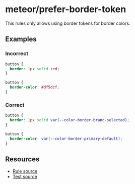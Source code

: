 # meteor/prefer-border-token

This rules only allows using border tokens for border colors.

## Examples

### Incorrect

```css
button {
  border: 1px solid red;
}
```

```css
button {
  border-color: #df5dcf;
}
```

### Correct

```css
button {
  border: 1px solid var(--color-border-brand-selected);
}
```

```css
button {
  border-color: var(--color-border-primary-default);
}
```

## Resources

- [Rule source](https://github.com/allincart/meteor/blob/main/packages/stylelint-plugin-meteor/src/rules/prefer-border-token/index.ts)
- [Test source](https://github.com/allincart/meteor/blob/main/packages/stylelint-plugin-meteor/src/rules/prefer-border-token/prefer-border-token.test.ts)
